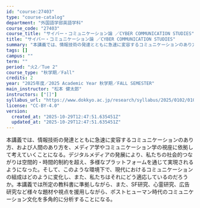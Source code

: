 ```yaml
---
id: "course:27403"
type: "course-catalog"
department: "外国語学部英語学科"
course_code: "27403"
course_title: "サイバー・コミュニケーション論 ／CYBER COMMUNICATION STUDIES"
title: "サイバー・コミュニケーション論 ／CYBER COMMUNICATION STUDIES"
summary: "本講義では、情報技術の発達とともに急速に変容するコミュニケーションのあり方、および人間のあり方を、メディア学やコミュニケーション学の視座に依拠して考えていくことになる。デジタルメディアの発展により、私たちの社会的つながりは空間的・時間的制約…"
tags: []
campus: ""
term: ""
period: "火2／Tue 2"
course_type: "秋学期／Fall"
credits: 2
year: "2025年度／2025 Academic Year 秋学期／FALL SEMESTER"
main_instructor: "松本 健太郎"
instructors: ["[]"]
syllabus_url: "https://www.dokkyo.ac.jp/research/syllabus/2025/0102/0102_27403_ja_JP.html"
license: "CC-BY-4.0"
version:
  created_at: "2025-10-29T12:47:51.635451Z"
  updated_at: "2025-10-29T12:47:51.635451Z"
---
```

本講義では、情報技術の発達とともに急速に変容するコミュニケーションのあり方、および人間のあり方を、メディア学やコミュニケーション学の視座に依拠して考えていくことになる。デジタルメディアの発展により、私たちの社会的つながりは空間的・時間的制約を超え、多様なプラットフォームを通じて実現されるようになった。そして、このような環境下で、現代におけるコミュニケーションの組成はどのように変化し、また、私たちはそれにどう適応しているのだろうか。本講義では所定の教科書に準拠しながら、また、SF研究、心霊研究、広告研究など様々な題材や視点を援用しながら、ポストヒューマン時代のコミュニケーション文化を多角的に分析することになる。

